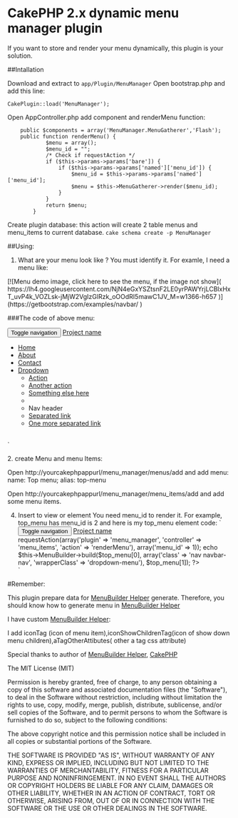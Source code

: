 # CakePHP 2.x dynamic menu manager plugin

If you want to store and render your menu dynamically, this plugin is your solution.

##Intallation

Download and extract to `app/Plugin/MenuManager`
Open bootstrap.php and add this line:

`CakePlugin::load('MenuManager');`

Open AppController.php add component and renderMenu function:

        public $components = array('MenuManager.MenuGatherer','Flash');
        public function renderMenu() {
                $menu = array();
                $menu_id = "";
                /* Check if requestAction */
                if ($this->params->params['bare']) {
                    if ($this->params->params['named']['menu_id']) {
                        $menu_id = $this->params->params['named']['menu_id'];
                        $menu = $this->MenuGatherer->render($menu_id);
                    }
                }
                return $menu;
            }

Create plugin database: this action will create 2 table menus and menu_items to current database.
`cake schema create -p MenuManager`



##Using:
1. What are your menu look like ? You must identify it. For examle, I need a menu like:<br/>
<p>
[![Menu demo image, click here to see the menu, if the image not show]( https://lh4.googleusercontent.com/NjN4eGxYSZtsnF2LE0yrPAWYrjLCBlxHxT_uvP4k_VOZLsk-jMjW2VgIzGlRzk_oOOdRI5mawC1JV_M=w1366-h657 )](https://getbootstrap.com/examples/navbar/ )

###The code of above menu:
    <div class="container-fluid">
              <div class="navbar-header">
                <button type="button" class="navbar-toggle collapsed" data-toggle="collapse" data-target="#navbar" aria-expanded="false" aria-controls="navbar">
                  <span class="sr-only">Toggle navigation</span>
                  <span class="icon-bar"></span>
                  <span class="icon-bar"></span>
                  <span class="icon-bar"></span>
                </button>
                <a class="navbar-brand" href="#">Project name</a>
              </div>
              <div id="navbar" class="navbar-collapse collapse">
                <ul class="nav navbar-nav">
                  <li class="active"><a href="#">Home</a></li>
                  <li><a href="#">About</a></li>
                  <li><a href="#">Contact</a></li>
                  <li class="dropdown open">
                    <a href="#" class="dropdown-toggle" data-toggle="dropdown" role="button" aria-haspopup="true" aria-expanded="true">Dropdown <span class="caret"></span></a>
                    <ul class="dropdown-menu">
                      <li><a href="#">Action</a></li>
                      <li><a href="#">Another action</a></li>
                      <li><a href="#">Something else here</a></li>
                      <li role="separator" class="divider"></li>
                      <li class="dropdown-header">Nav header</li>
                      <li><a href="#">Separated link</a></li>
                      <li><a href="#">One more separated link</a></li>
                    </ul>
                  </li>
                </ul>            
              </div><!--/.nav-collapse -->
            </div>`
</p>
2. create Menu and menu Items:

Open http://yourcakephpappurl/menu_manager/menus/add and add menu: name: Top menu; alias: top-menu

Open http://yourcakephpappurl/menu_manager/menu_items/add and add some menu items.

4. Insert to view or element
You need menu_id to render it. For example, top_menu has menu_id is 2 and here is my top_menu element code:
`<div class="container-fluid">
        <div class="navbar-header">
            <button type="button" class="navbar-toggle collapsed" data-toggle="collapse" data-target="#navbar" aria-expanded="false" aria-controls="navbar">
                <span class="sr-only">Toggle navigation</span>
                <span class="icon-bar"></span>
                <span class="icon-bar"></span>
                <span class="icon-bar"></span>
            </button>
            <a class="navbar-brand" href="#">Project name</a>
        </div>
        <div id="navbar" class="navbar-collapse collapse">
            <?php
            $top_menu = $this->requestAction(array('plugin' => 'menu_manager', 'controller' => 'menu_items', 'action' => 'renderMenu'), array('menu_id' => 1));
            echo $this->MenuBuilder->build($top_menu[0], array('class' => 'nav navbar-nav', 'wrapperClass' => 'dropdown-menu'), $top_menu[1]);
            ?>
        </div><!--/.nav-collapse -->
    </div>`

#Remember:

This plugin prepare data for [MenuBuilder Helper]( https://github.com/torifat/cake-menu_builder ) generate. Therefore, you should know how to generate menu in [MenuBuilder Helper]( https://github.com/torifat/cake-menu_builder )

I have custom [MenuBuilder Helper]( https://github.com/torifat/cake-menu_builder ):

I add iconTag (icon of menu item),iconShowChildrenTag(icon of show down menu children),aTagOtherAttibutes( other a tag css attribute)

Special thanks to author of [MenuBuilder Helper]( https://github.com/torifat/cake-menu_builder ), [CakePHP]( http://cakephp.org)


The MIT License (MIT)

Permission is hereby granted, free of charge, to any person obtaining a copy of this software and associated documentation files (the "Software"), to deal in the Software without restriction, including without limitation the rights to use, copy, modify, merge, publish, distribute, sublicense, and/or sell copies of the Software, and to permit persons to whom the Software is furnished to do so, subject to the following conditions:

The above copyright notice and this permission notice shall be included in all copies or substantial portions of the Software.

THE SOFTWARE IS PROVIDED "AS IS", WITHOUT WARRANTY OF ANY KIND, EXPRESS OR IMPLIED, INCLUDING BUT NOT LIMITED TO THE WARRANTIES OF MERCHANTABILITY, FITNESS FOR A PARTICULAR PURPOSE AND NONINFRINGEMENT. IN NO EVENT SHALL THE AUTHORS OR COPYRIGHT HOLDERS BE LIABLE FOR ANY CLAIM, DAMAGES OR OTHER LIABILITY, WHETHER IN AN ACTION OF CONTRACT, TORT OR OTHERWISE, ARISING FROM, OUT OF OR IN CONNECTION WITH THE SOFTWARE OR THE USE OR OTHER DEALINGS IN THE SOFTWARE.